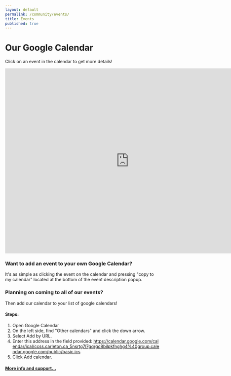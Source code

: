 ```yaml
---
layout: default
permalink: /community/events/
title: Events
published: true
---
```

<!-- Calendar Styles -->
<link type="text/css" src="https://cdnjs.cloudflare.com/ajax/libs/fullcalendar/3.1.0/fullcalendar.css"/>
<link type="text/css" src="https://cdnjs.cloudflare.com/ajax/libs/fullcalendar/3.1.0/fullcalendar.print.css"/>

<!--Calendar View-->

<!--Old iframe method-->
<div class='content-wrap'>
    <h1>Our Google Calendar</h1>
    <p>Click on an event in the calendar to get more details!</p>
	<iframe class='google-calender centered' src="https://calendar.google.com/calendar/embed?src=ccss.carleton.ca_5nsrtg7l7gqrgc8bilpkfnghg4@group.calendar.google.com&ctz=America/Toronto" style="border: 0" width="800" height="600" frameborder="0" scrolling="no"></iframe>
    <h3>Want to add an event to your own Google Calendar?</h3>
    <p>It's as simple as clicking the event on the calendar and pressing "copy to my calendar" located at the bottom of the event description popup.</p>
    <h3>Planning on coming to all of our events?</h3>
    <p>Then add our calendar to your list of google calendars!</p>
    <h4>Steps:</h4>
    <ul style="list-style-type:decimal;">
        <li>Open Google Calendar</li>
        <li>On the left side, find "Other calendars" and click the down arrow.</li>
        <li>Select Add by URL.</li>
        <li>Enter this address in the field provided:
        <a style="word-break: break-all;" target="_blank" href="https://calendar.google.com/calendar/ical/ccss.carleton.ca_5nsrtg7l7gqrgc8bilpkfnghg4%40group.calendar.google.com/public/basic.ics"> https://calendar.google.com/calendar/ical/ccss.carleton.ca_5nsrtg7l7gqrgc8bilpkfnghg4%40group.calendar.google.com/public/basic.ics</a></li>
        <li>Click Add calendar.</li>
    </ul>
    <h4><a href='https://support.google.com/calendar/answer/37100?co=GENIE.Platform%3DDesktop&hl=en' target="_blank">More info and support...</a></h4>
</div>

<!--Calendar JS -->
<script src="https://cdnjs.cloudflare.com/ajax/libs/moment.js/2.17.1/moment.min.js"></script>
<script src="https://cdnjs.cloudflare.com/ajax/libs/moment.js/2.17.1/moment-with-locales.js"></script>
<script src="https://cdnjs.cloudflare.com/ajax/libs/fullcalendar/3.1.0/fullcalendar.min.js"></script>
<script src="{{ site.baseurl }}/js/format-google-calendar.min.js"></script>
<script src="{{ site.baseurl }}/js/calendar.js"></script>
